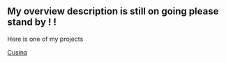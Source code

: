 ## My overview description is still on going please stand by ! !

 Here is one of my projects

[Cusina](https://cusina.vercel.app)


